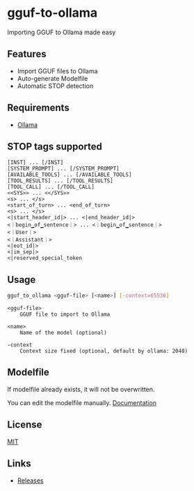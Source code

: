# gguf-to-ollama
Importing GGUF to Ollama made easy

## Features
- Import GGUF files to Ollama
- Auto-generate Modelfile
- Automatic STOP detection

## Requirements
- [Ollama](https://ollama.com/)

## STOP tags supported
```
[INST] ... [/INST]
[SYSTEM_PROMPT] ... [/SYSTEM_PROMPT]
[AVAILABLE_TOOLS] ... [/AVAILABLE_TOOLS]
[TOOL_RESULTS] ... [/TOOL_RESULTS]
[TOOL_CALL] ... [/TOOL_CALL]
<<SYS>> ... <</SYS>>
<s> ... </s>
<start_of_turn> ... <end_of_turn>
<s> ... </s>
<|start_header_id|> ... <|end_header_id|>
<｜begin▁of▁sentence｜> ... <｜begin▁of▁sentence｜>
<｜User｜>
<｜Assistant｜>
<|eot_id|>
<|im_sep|>
<|reserved_special_token
```

## Usage
```bash
gguf_to_ollama <gguf-file> [<name>] [-context=65536]
```

```
<gguf-file>
	GGUF file to import to Ollama

<name>
	Name of the model (optional)

-context
	Context size fixed (optional, default by ollama: 2048)
```

## Modelfile

If modelfile already exists, it will not be overwritten.

You can edit the modelfile manually. [Documentation](https://github.com/ollama/ollama/blob/main/docs/modelfile.md)

## License

[MIT](LICENSE)

## Links

- [Releases](https://github.com/jonathanhecl/gguf-to-ollama/releases/)